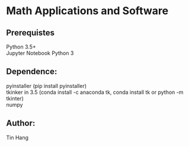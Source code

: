 # Math Applications and Software

## Prerequistes  
Python 3.5+  
Jupyter Notebook Python 3  

## Dependence:  
pyinstaller (pip install pyinstaller)  
tkinker in 3.5 (conda install -c anaconda tk, conda install tk or python -m tkinter)  
numpy 

## Author:  
Tin Hang
